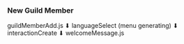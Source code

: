 ### New Guild Member
guildMemberAdd.js
    ⬇︎
languageSelect
(menu generating)
    ⬇︎
interactionCreate
    ⬇︎
welcomeMessage.js
